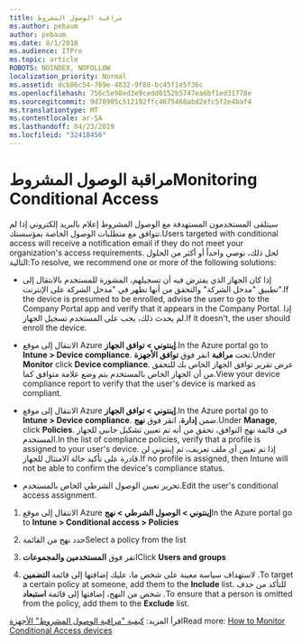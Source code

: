 ```yaml
---
title: مراقبة الوصول المشروط
ms.author: pebaum
author: pebaum
ms.date: 8/1/2018
ms.audience: ITPro
ms.topic: article
ROBOTS: NOINDEX, NOFOLLOW
localization_priority: Normal
ms.assetid: dcb86c54-769e-4832-9f88-bc45f1e5f36c
ms.openlocfilehash: 756c5e98ed3e9cedd0152b5747ea6bf1ed31778e
ms.sourcegitcommit: 9d78905c512192ffc4675468abd2efc5f2e4baf4
ms.translationtype: MT
ms.contentlocale: ar-SA
ms.lasthandoff: 04/23/2019
ms.locfileid: "32418456"
---
```

# <a name="monitoring-conditional-access"></a><span data-ttu-id="0f1b0-102">مراقبة الوصول المشروط</span><span class="sxs-lookup"><span data-stu-id="0f1b0-102">Monitoring Conditional Access</span></span>

<span data-ttu-id="0f1b0-103">سيتلقى المستخدمون المستهدفة مع الوصول المشروط إعلام بالبريد إلكتروني إذا لم تتوافق مع متطلبات الوصول الخاصة بمؤسستك.</span><span class="sxs-lookup"><span data-stu-id="0f1b0-103">Users targeted with conditional access will receive a notification email if they do not meet your organization's access requirements.</span></span> <span data-ttu-id="0f1b0-104">لحل ذلك، نوصي واحداً أو أكثر من الحلول التالية:</span><span class="sxs-lookup"><span data-stu-id="0f1b0-104">To resolve, we recommend one or more of the following solutions:</span></span>
  
- <span data-ttu-id="0f1b0-105">إذا كان الجهاز الذي يفترض فيه أن تسجيلهم، المشورة للمستخدم بالانتقال إلى تطبيق "مدخل الشركة" والتحقق من أنها تظهر في "مدخل الشركة على الإنترنت".</span><span class="sxs-lookup"><span data-stu-id="0f1b0-105">If the device is presumed to be enrolled, advise the user to go to the Company Portal app and verify that it appears in the Company Portal.</span></span> <span data-ttu-id="0f1b0-106">إذا لم يحدث ذلك، يجب على المستخدم تسجيل الجهاز.</span><span class="sxs-lookup"><span data-stu-id="0f1b0-106">If it doesn't, the user should enroll the device.</span></span>
    
- <span data-ttu-id="0f1b0-107">الانتقال إلى موقع Azure **إينتوني \> توافق الجهاز**.</span><span class="sxs-lookup"><span data-stu-id="0f1b0-107">In the Azure portal go to **Intune \> Device compliance**.</span></span> <span data-ttu-id="0f1b0-108">تحت **مراقبة** انقر فوق **توافق الأجهزة**.</span><span class="sxs-lookup"><span data-stu-id="0f1b0-108">Under **Monitor** click **Device compliance**.</span></span> <span data-ttu-id="0f1b0-109">عرض تقرير توافق الجهاز الخاص بك للتحقق من أن الجهاز الخاص بالمستخدم يتم وضع علامة متوافق كما.</span><span class="sxs-lookup"><span data-stu-id="0f1b0-109">View your device compliance report to verify that the user's device is marked as compliant.</span></span> 
    
- <span data-ttu-id="0f1b0-110">الانتقال إلى موقع Azure **إينتوني \> توافق الجهاز**.</span><span class="sxs-lookup"><span data-stu-id="0f1b0-110">In the Azure portal go to **Intune \> Device compliance**.</span></span> <span data-ttu-id="0f1b0-111">ضمن **إدارة**، انقر فوق **نهج**.</span><span class="sxs-lookup"><span data-stu-id="0f1b0-111">Under **Manage**, click **Policies**.</span></span> <span data-ttu-id="0f1b0-112">في قائمة نهج التوافق، تحقق من أنه تم تعيين تشكيل جانبي للجهاز المستخدم.</span><span class="sxs-lookup"><span data-stu-id="0f1b0-112">In the list of compliance policies, verify that a profile is assigned to your user's device.</span></span> <span data-ttu-id="0f1b0-113">إذا تم تعيين أي ملف تعريف، ثم إينتوني لن قادرة على تأكيد حالة الامتثال للجهاز.</span><span class="sxs-lookup"><span data-stu-id="0f1b0-113">If no profile is assigned, then Intune will not be able to confirm the device's compliance status.</span></span> 
    
- <span data-ttu-id="0f1b0-114">تحرير تعيين الوصول الشرطي الخاص بالمستخدم.</span><span class="sxs-lookup"><span data-stu-id="0f1b0-114">Edit the user's conditional access assignment.</span></span>
    
1. <span data-ttu-id="0f1b0-115">الانتقال إلى موقع Azure **إينتوني \> الوصول الشرطي \> نهج**</span><span class="sxs-lookup"><span data-stu-id="0f1b0-115">In the Azure portal go to **Intune \> Conditional access \> Policies**</span></span>
    
2. <span data-ttu-id="0f1b0-116">حدد نهج من القائمة</span><span class="sxs-lookup"><span data-stu-id="0f1b0-116">Select a policy from the list</span></span>
    
3. <span data-ttu-id="0f1b0-117">انقر فوق **المستخدمين والمجموعات**</span><span class="sxs-lookup"><span data-stu-id="0f1b0-117">Click **Users and groups**</span></span>
    
4. <span data-ttu-id="0f1b0-118">لاستهداف سياسة معينة على شخص ما، عليك إضافتها إلى قائمة **التضمين** .</span><span class="sxs-lookup"><span data-stu-id="0f1b0-118">To target a certain policy at someone, add them to the **Include** list.</span></span> <span data-ttu-id="0f1b0-119">للتأكد من حذف شخص من النهج، إضافتها إلى قائمة **استبعاد** .</span><span class="sxs-lookup"><span data-stu-id="0f1b0-119">To ensure that a person is omitted from the policy, add them to the **Exclude** list.</span></span> 
    
<span data-ttu-id="0f1b0-120">اقرأ المزيد: [كيفية "مراقبة الوصول المشروط" الأجهزة](https://docs.microsoft.com/intune/conditional-access-exchange-monitor)</span><span class="sxs-lookup"><span data-stu-id="0f1b0-120">Read more: [How to Monitor Conditional Access devices](https://docs.microsoft.com/intune/conditional-access-exchange-monitor)</span></span>
  

